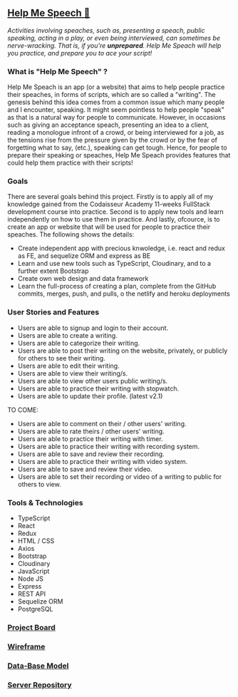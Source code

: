 ## [Help Me Speech :speech_balloon:](https://help-me-speech.netlify.app/)

*Activities involving speaches, such as, presenting a speach, public speaking, acting in a play, or even being interviewed, can sometimes be nerve-wracking. 
That is, if you're **unprepared**. 
Help Me Speach will help you practice, and prepare you to ace your script!*  

### What is "Help Me Speech" ?
Help Me Speach is an app (or a website) that aims to help people practice their speaches, in forms of scripts, which are so called a "writing". The genesis behind this idea comes from a common issue which many people and I encounter, speaking. It might seem pointless to help people "speak" as that is a natural way for people to communicate. However, in occasions such as giving an acceptance speach, presenting an idea to a client, reading a monologue infront of a crowd, or being interviewed for a job, as the tensions rise from the pressure given by the crowd or by the fear of forgetting what to say, (etc.), speaking can get tough. 
Hence, for people to prepare their speaking or speaches, Help Me Speach provides features that could help them practice with their scripts!

### Goals
There are several goals behind this project. Firstly is to apply all of my knowledge gained from the Codaisseur Academy 11-weeks FullStack development course into practice. Second is to apply new tools and learn independently on how to use them in practice. And lastly, ofcource, is to create an app or website that will be used for people to practice their speaches. The following shows the details:
- Create independent app with precious knwoledge, i.e. react and redux as FE, and sequelize ORM and express as BE
- Learn and use new tools such as TypeScript, Cloudinary, and to a further extent Bootstrap
- Create own web design and data framework
- Learn the full-process of creating a plan, complete from the GitHub commits, merges, push, and pulls, o the netlify and heroku deployments  

### User Stories and Features
- Users are able to signup and login to their account. 
- Users are able to create a writing. 
- Users are able to categorize their writing.
- Users are able to post their writing on the website, privately, or publicly for others to see their writing.
- Users are able to edit their writing.
- Users are able to view their writing/s.
- Users are able to view other users public writing/s.
- Users are able to practice their writing with stopwatch.
- Users are able to update their profile.
(latest v2.1)

TO COME:
- Users are able to comment on their / other users' writing.
- Users are able to rate theirs / other users' writing.
- Users are able to practice their writing with timer.
- Users are able to practice their writing with recording system.
- Users are able to save and review their recording.
- Users are able to practice their writing with video system.
- Users are able to save and review their video.
- Users are able to set their recording or video of a writing to public for others to view.

### Tools & Technologies
- TypeScript
- React
- Redux
- HTML / CSS
- Axios
- Bootstrap
- Cloudinary
- JavaScript
- Node JS
- Express
- REST API
- Sequelize ORM
- PostgreSQL

### [Project Board](https://github.com/users/ariqyandri/projects/1)

### [Wireframe](https://wireframepro.mockflow.com/view/Ma5d9d364b6e79cb9aaff7851b0ceaf3c1606145223784)

### [Data-Base Model](https://dbdiagram.io/d/5fbcb38f3a78976d7b7d2a63)

### [Server Repository](https://github.com/ariqyandri/help-me-speech-server)
